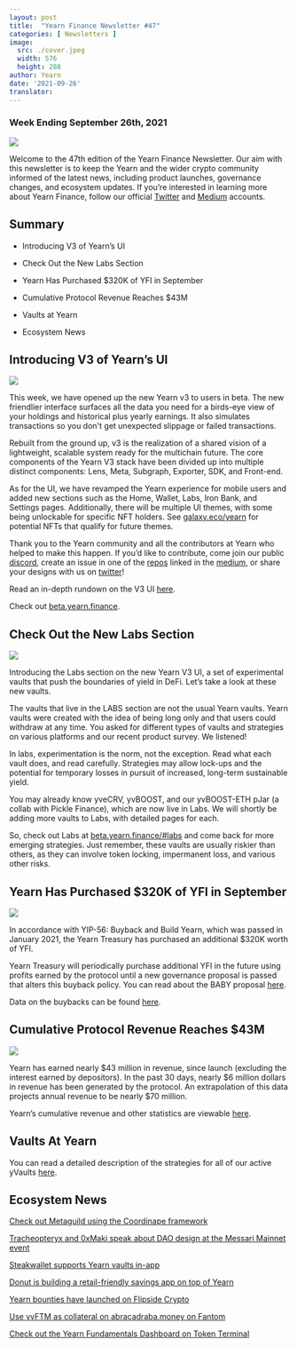 ```yaml
---
layout: post
title:  "Yearn Finance Newsletter #47"
categories: [ Newsletters ]
image:
  src: ./cover.jpeg
  width: 576
  height: 288
author: Yearn
date: '2021-09-26'
translator:
---
```



### Week Ending September 26th, 2021

![](/_posts/_newsletters/Yearn-Finance-Newsletter-47/cover.jpeg?w=880&h=440)

Welcome to the 47th edition of the Yearn Finance Newsletter. Our aim with this newsletter is to keep the Yearn and the wider crypto community informed of the latest news, including product launches, governance changes, and ecosystem updates. If you’re interested in learning more about Yearn Finance, follow our official [Twitter](https://twitter.com/iearnfinance) and [Medium](https://medium.com/iearn) accounts.

## Summary

-   Introducing V3 of Yearn’s UI

-   Check Out the New Labs Section

-   Yearn Has Purchased $320K of YFI in September

-   Cumulative Protocol Revenue Reaches $43M

-   Vaults at Yearn

-   Ecosystem News


## Introducing V3 of Yearn’s UI

![](/_posts/_newsletters/Yearn-Finance-Newsletter-47/image2.jpg?w=800&h=450)

This week, we have opened up the new Yearn v3 to users in beta. The new friendlier interface surfaces all the data you need for a birds-eye view of your holdings and historical plus yearly earnings. It also simulates transactions so you don't get unexpected slippage or failed transactions.

Rebuilt from the ground up, v3 is the realization of a shared vision of a lightweight, scalable system ready for the multichain future. The core components of the Yearn V3 stack have been divided up into multiple distinct components: Lens, Meta, Subgraph, Exporter, SDK, and Front-end. 

As for the UI, we have revamped the Yearn experience for mobile users and added new sections such as the Home, Wallet, Labs, Iron Bank, and Settings pages. Additionally, there will be multiple UI themes, with some being unlockable for specific NFT holders. See [galaxy.eco/yearn](https://galaxy.eco/yearn) for potential NFTs that qualify for future themes.

Thank you to the Yearn community and all the contributors at Yearn who helped to make this happen. If you’d like to contribute, come join our public [discord](https://discord.gg/8rF374XkXy), create an issue in one of the [repos](https://github.com/yearn) linked in the [medium](https://medium.com/iearn/yearn-ui-v3-0-a194355bdb1f), or share your designs with us on [twitter](https://twitter.com/iearnfinance)!

Read an in-depth rundown on the V3 UI [here](https://medium.com/iearn/yearn-ui-v3-0-a194355bdb1f).

Check out [beta.yearn.finance](https://beta.yearn.finance/).

## Check Out the New Labs Section

![](/_posts/_newsletters/Yearn-Finance-Newsletter-47/image3.jpg?w=1200&h=820)

Introducing the Labs section on the new Yearn V3 UI, a set of experimental vaults that push the boundaries of yield in DeFi. Let’s take a look at these new vaults.

The vaults that live in the LABS section are not the usual Yearn vaults. Yearn vaults were created with the idea of being long only and that users could withdraw at any time. You asked for different types of vaults and strategies on various platforms and our recent product survey. We listened!

In labs, experimentation is the norm, not the exception. Read what each vault does, and read carefully. Strategies may allow lock-ups and the potential for temporary losses in pursuit of increased, long-term sustainable yield.

You may already know yveCRV, yvBOOST, and our yvBOOST-ETH pJar (a collab with Pickle Finance), which are now live in Labs. We will shortly be adding more vaults to Labs, with detailed pages for each.

So, check out Labs at [beta.yearn.finance/#labs](https://beta.yearn.finance/#/labs) and come back for more emerging strategies. Just remember, these vaults are usually riskier than others, as they can involve token locking, impermanent loss, and various other risks.

## Yearn Has Purchased $320K of YFI in September

![](/_posts/_newsletters/Yearn-Finance-Newsletter-47/image4.jpg?w=1456&h=805)

In accordance with YIP-56: Buyback and Build Yearn, which was passed in January 2021, the Yearn Treasury has purchased an additional $320K worth of YFI.

Yearn Treasury will periodically purchase additional YFI in the future using profits earned by the protocol until a new governance proposal is passed that alters this buyback policy. You can read about the BABY proposal [here](https://snapshot.org/#/yearn/proposal/Qmb6gBzjvgLMazSrQQGVcjutLNdkVyM2Lh6yckMzdoaHWZ). 

Data on the buybacks can be found [here](https://www.yfistats.com/financials/YFIBuybacks.html).

## Cumulative Protocol Revenue Reaches $43M

![](/_posts/_newsletters/Yearn-Finance-Newsletter-47/image5.jpg?w=1456&h=827)

Yearn has earned nearly $43 million in revenue, since launch (excluding the interest earned by depositors). In the past 30 days, nearly $6 million dollars in revenue has been generated by the protocol. An extrapolation of this data projects annual revenue to be nearly $70 million. 

Yearn’s cumulative revenue and other statistics are viewable [here](https://www.yfistats.com/).

## Vaults At Yearn

You can read a detailed description of the strategies for all of our active yVaults [here](https://medium.com/yearn-state-of-the-vaults/the-vaults-at-yearn-9237905ffed3).

## Ecosystem News

[Check out Metaguild using the Coordinape framework](https://twitter.com/metaguildcom/status/1440368717888557068)

[Tracheopteryx and 0xMaki speak about DAO design at the Messari Mainnet event](https://twitter.com/MessariCrypto/status/1440412651457110020)

[Steakwallet supports Yearn vaults in-app](https://twitter.com/steakwallet/status/1440734147194994694)

[Donut is building a retail-friendly savings app on top of Yearn](https://twitter.com/bantg/status/1438680337735987209)

[Yearn bounties have launched on Flipside Crypto](https://twitter.com/flipsidecrypto/status/1438613782507446273)

[Use yvFTM as collateral on abracadraba.money on Fantom](https://twitter.com/MIM_Spell/status/1441912161001820161?s=20)

[Check out the Yearn Fundamentals Dashboard on Token Terminal](https://twitter.com/iearnfinance/status/1441179921523507200)
